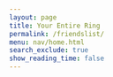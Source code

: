 ```yaml
---
layout: page
title: Your Entire Ring
permalink: /friendslist/
menu: nav/home.html
search_exclude: true
show_reading_time: false
---
```


<div class="hub">
  <h3>Your Ring</h3>
  <button class="friend-btn" data-debate="Friend 1" data-channel-id="17">
    Akshaj
  </button>
  <button class="friend-btn" data-debate="Friend 2" data-channel-id="18">
    Shawn
  </button>
  <button class="friend-btn" data-debate="Friend 3" data-channel-id="19">
    Arya
  </button>
  <button class="friend-btn" data-debate="Friend 4" data-channel-id="20">
    Yash
  </button>
  <button class="friend-btn" data-debate="Friend 5" data-channel-id="21">
    Nolan
  </button>
  <button class="friend-btn" data-debate="Friend 6" data-channel-id="22">
    Kanhay
  </button>
</div>

<style>
  .hub {
    width: 800px;
    background: #222;
    padding: 1rem;
    border-radius: 10px;
    box-shadow: 0 4px 8px rgba(0, 0, 0, 0.2);
    position: fixed;
    top: 7200px;
    left: 20px;
  }

  .hub h3 {
    color: #00e5ff;
  }

  .friend-btn {
  display: block;
  background: #00e5ff;
  color: #fff;
  padding: 0.5rem;
  margin: 0.5rem 0;
  border: none;
  border-radius: 10px;
  cursor: pointer;
  transition: background 0.3s ease, transform 0.2s ease, box-shadow 0.3s ease;
  box-shadow: 0 4px 6px rgba(0, 0, 0, 0.1);
}

</script>
